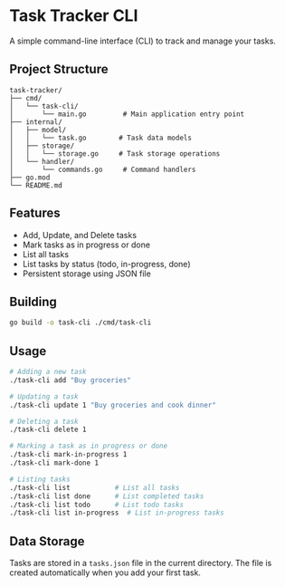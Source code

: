 # Task Tracker CLI

A simple command-line interface (CLI) to track and manage your tasks.

## Project Structure

```
task-tracker/
├── cmd/
│   └── task-cli/
│       └── main.go         # Main application entry point
├── internal/
│   ├── model/
│   │   └── task.go        # Task data models
│   ├── storage/
│   │   └── storage.go     # Task storage operations
│   └── handler/
│       └── commands.go     # Command handlers
├── go.mod
└── README.md
```

## Features

- Add, Update, and Delete tasks
- Mark tasks as in progress or done
- List all tasks
- List tasks by status (todo, in-progress, done)
- Persistent storage using JSON file

## Building

```bash
go build -o task-cli ./cmd/task-cli
```

## Usage

```bash
# Adding a new task
./task-cli add "Buy groceries"

# Updating a task
./task-cli update 1 "Buy groceries and cook dinner"

# Deleting a task
./task-cli delete 1

# Marking a task as in progress or done
./task-cli mark-in-progress 1
./task-cli mark-done 1

# Listing tasks
./task-cli list           # List all tasks
./task-cli list done      # List completed tasks
./task-cli list todo      # List todo tasks
./task-cli list in-progress  # List in-progress tasks
```

## Data Storage

Tasks are stored in a `tasks.json` file in the current directory. The file is created automatically when you add your first task. 